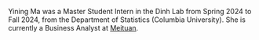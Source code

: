 Yining Ma was a Master Student Intern in the Dinh Lab from Spring 2024 to Fall 2024, from the Department of Statistics (Columbia University).
She is currently a Business Analyst at [Meituan](https://www.meituan.com/en-US/about-us).